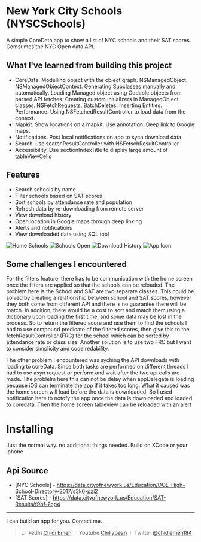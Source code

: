# New York City Schools (NYSCSchools)

A simple CoreData app to show a list of NYC schools and their SAT scores. Comsumes the NYC Open data API.

## What I've learned from building this project

* CoreData. Modelling object with the object graph. NSManagedObject. NSManagedObjectContext. Generating Subclasses manually and automatically. Loading Managed object using Codable objects from parsed API fetches. Creating custom initializers in ManagedObject classes. NSFetchRequests. BatchDeletes. Inserting Entities. Performance. Using NSFetchedResultController to load data from the context. 
* Mapkit. Show locations on a mapkit. Use annotation. Deep link to Google maps. 
* Notifications. Post local notifications on app to sycn download data
* Search. use searchResultController with NSFetschResultController
* Accessibility. Use sectionIndexTitle to display large amount of tableViewCells

## Features

* Search schools by name
* Filter schools based on SAT scores 
* Sort schools by attendance rate and population 
* Refresh data by re-downloading from remote server
* View download history
* Open location in Google maps through deep linking 
* Alerts and notifications
* View downloaded data using SQL tool


![Home Schools](screenshots/NYSCSchoolsHome.png)
![Schools Open](screenshots/schoolOpen.png)
![Download History](screenshots/downloadHistory.png)
![App Icon](screenshots/appIcon.png)

## Some challenges I encountered

For the filters feature, there has to be communication with the home screen once the filters are applied so that the schools can be reloaded. The problem here is the School and SAT are two separate classes. This could be solved by creating a relationship between school and SAT scores, however they both come from different API and there is no guarantee there will be match. In addition, there would be a cost to sort and match them using a dictionary upon loading the first time, and some data may be lost in the process. So to return the filtered score and use them to find the schools I had to use compound predicate of the filtered scores, then give this to the fetchResultController (FRC) for the school which can be sorted by attendance rate or class size. Another solution is to use two FRC but I want to consider simplicity and code redability.

The other problem I encountered was syching the API downloads with loading to coreData. Since both tasks are performed on different threads I had to use asyn request or perform and wait after the two api calls are made. The problelm here this can not be delay when appDelegate is loading because iOS can terminate the app if it takes too long. What it caused was the home screen will load before the data is downloaded. So I used notification here to notofy the app once the data is downloaded and loaded to coredata. Then the home screen tableview can be reloaded with an alert


# Installing

Just the normal way. no additional things needed. Build on XCode or your iphone

## Api Source

- [NYC Schools] - https://data.cityofnewyork.us/Education/DOE-High-School-Directory-2017/s3k6-pzi2
- [SAT Scores] - https://data.cityofnewyork.us/Education/SAT-Results/f9bf-2cp4


---
I can build an app for you. Contact me.

> LinkedIn [Chidi Emeh](https://www.linkedin.com/in/chidi-emeh-2307359a/) &nbsp;&middot;&nbsp;
> Youtube [Chillybean](https://www.youtube.com/channel/UC4gJhJti278cbnlkntvX79Q) &nbsp;&middot;&nbsp;
> Twitter [@chidiemeh184](https://twitter.com/chidiemeh184)

